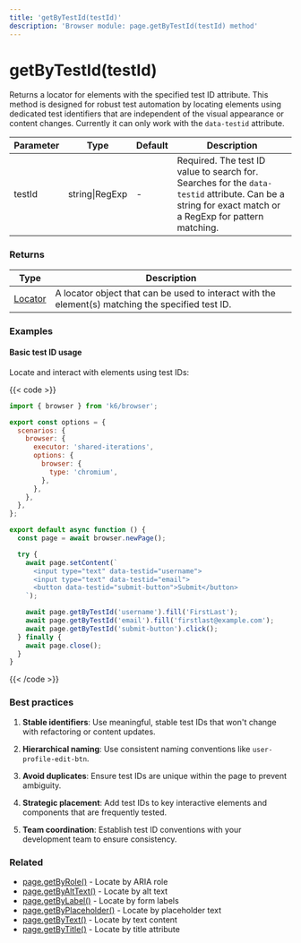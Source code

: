 ```yaml
---
title: 'getByTestId(testId)'
description: 'Browser module: page.getByTestId(testId) method'
---
```


# getByTestId(testId)

Returns a locator for elements with the specified test ID attribute. This method is designed for robust test automation by locating elements using dedicated test identifiers that are independent of the visual appearance or content changes. Currently it can only work with the `data-testid` attribute.

<TableWithNestedRows>

| Parameter | Type           | Default | Description                                                                                                                                            |
| --------- | -------------- | ------- | ------------------------------------------------------------------------------------------------------------------------------------------------------ |
| testId    | string\|RegExp | -       | Required. The test ID value to search for. Searches for the `data-testid` attribute. Can be a string for exact match or a RegExp for pattern matching. |

</TableWithNestedRows>

### Returns

| Type                                                                                   | Description                                                                                       |
| -------------------------------------------------------------------------------------- | ------------------------------------------------------------------------------------------------- |
| [Locator](https://grafana.com/docs/k6/<K6_VERSION>/javascript-api/k6-browser/locator/) | A locator object that can be used to interact with the element(s) matching the specified test ID. |

### Examples

#### Basic test ID usage

Locate and interact with elements using test IDs:

{{< code >}}

```javascript
import { browser } from 'k6/browser';

export const options = {
  scenarios: {
    browser: {
      executor: 'shared-iterations',
      options: {
        browser: {
          type: 'chromium',
        },
      },
    },
  },
};

export default async function () {
  const page = await browser.newPage();

  try {
    await page.setContent(`
      <input type="text" data-testid="username">
      <input type="text" data-testid="email">
      <button data-testid="submit-button">Submit</button>
    `);

    await page.getByTestId('username').fill('FirstLast');
    await page.getByTestId('email').fill('firstlast@example.com');
    await page.getByTestId('submit-button').click();
  } finally {
    await page.close();
  }
}
```

{{< /code >}}

### Best practices

1. **Stable identifiers**: Use meaningful, stable test IDs that won't change with refactoring or content updates.

2. **Hierarchical naming**: Use consistent naming conventions like `user-profile-edit-btn`.

3. **Avoid duplicates**: Ensure test IDs are unique within the page to prevent ambiguity.

4. **Strategic placement**: Add test IDs to key interactive elements and components that are frequently tested.

5. **Team coordination**: Establish test ID conventions with your development team to ensure consistency.

### Related

- [page.getByRole()](https://grafana.com/docs/k6/<K6_VERSION>/javascript-api/k6-browser/page/getbyrole/) - Locate by ARIA role
- [page.getByAltText()](https://grafana.com/docs/k6/<K6_VERSION>/javascript-api/k6-browser/page/getbyalttext/) - Locate by alt text
- [page.getByLabel()](https://grafana.com/docs/k6/<K6_VERSION>/javascript-api/k6-browser/page/getbylabel/) - Locate by form labels
- [page.getByPlaceholder()](https://grafana.com/docs/k6/<K6_VERSION>/javascript-api/k6-browser/page/getbyplaceholder/) - Locate by placeholder text
- [page.getByText()](https://grafana.com/docs/k6/<K6_VERSION>/javascript-api/k6-browser/page/getbytext/) - Locate by text content
- [page.getByTitle()](https://grafana.com/docs/k6/<K6_VERSION>/javascript-api/k6-browser/page/getbytitle/) - Locate by title attribute
